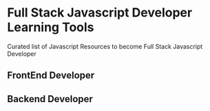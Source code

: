# Full Stack Javascript Developer Learning Tools
Curated list of Javascript Resources to become Full Stack Javascript Developer


## FrontEnd Developer

## Backend Developer
